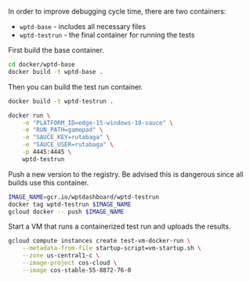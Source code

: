 In order to improve debugging cycle time, there are two containers:

- `wptd-base` - includes all necessary files
- `wptd-testrun` - the final container for running the tests

First build the base container.

```sh
cd docker/wptd-base
docker build -t wptd-base .
```

Then you can build the test run container.

```sh
docker build -t wptd-testrun .

docker run \
    -e "PLATFORM_ID=edge-15-windows-10-sauce" \
    -e "RUN_PATH=gamepad" \
    -e "SAUCE_KEY=rutabaga" \
    -e "SAUCE_USER=rutabaga" \
    -p 4445:4445 \
    wptd-testrun
```

Push a new version to the registry. Be advised this is dangerous since all builds use this container.


```sh
IMAGE_NAME=gcr.io/wptdashboard/wptd-testrun
docker tag wptd-testrun $IMAGE_NAME
gcloud docker -- push $IMAGE_NAME
```

Start a VM that runs a containerized test run and uploads the results.

```sh
gcloud compute instances create test-vm-docker-run \
    --metadata-from-file startup-script=vm-startup.sh \
    --zone us-central1-c \
    --image-project cos-cloud \
    --image cos-stable-55-8872-76-0
```
